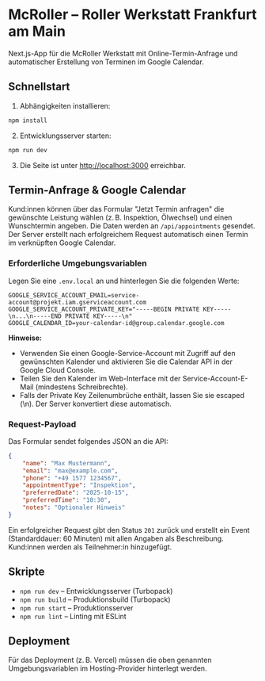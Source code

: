 # McRoller – Roller Werkstatt Frankfurt am Main

Next.js-App für die McRoller Werkstatt mit Online-Termin-Anfrage und automatischer Erstellung von Terminen im Google Calendar.

## Schnellstart

1. Abhängigkeiten installieren:

```bash
npm install
```

2. Entwicklungsserver starten:

```bash
npm run dev
```

3. Die Seite ist unter [http://localhost:3000](http://localhost:3000) erreichbar.

## Termin-Anfrage & Google Calendar

Kund:innen können über das Formular "Jetzt Termin anfragen" die gewünschte Leistung wählen (z. B. Inspektion, Ölwechsel) und einen Wunschtermin angeben. Die Daten werden an `/api/appointments` gesendet. Der Server erstellt nach erfolgreichem Request automatisch einen Termin im verknüpften Google Calendar.

### Erforderliche Umgebungsvariablen

Legen Sie eine `.env.local` an und hinterlegen Sie die folgenden Werte:

```
GOOGLE_SERVICE_ACCOUNT_EMAIL=service-account@projekt.iam.gserviceaccount.com
GOOGLE_SERVICE_ACCOUNT_PRIVATE_KEY="-----BEGIN PRIVATE KEY-----\n...\n-----END PRIVATE KEY-----\n"
GOOGLE_CALENDAR_ID=your-calendar-id@group.calendar.google.com
```

**Hinweise:**

- Verwenden Sie einen Google-Service-Account mit Zugriff auf den gewünschten Kalender und aktivieren Sie die Calendar API in der Google Cloud Console.
- Teilen Sie den Kalender im Web-Interface mit der Service-Account-E-Mail (mindestens Schreibrechte).
- Falls der Private Key Zeilenumbrüche enthält, lassen Sie sie escaped (\n). Der Server konvertiert diese automatisch.

### Request-Payload

Das Formular sendet folgendes JSON an die API:

```json
{
	"name": "Max Mustermann",
	"email": "max@example.com",
	"phone": "+49 1577 1234567",
	"appointmentType": "Inspektion",
	"preferredDate": "2025-10-15",
	"preferredTime": "10:30",
	"notes": "Optionaler Hinweis"
}
```

Ein erfolgreicher Request gibt den Status `201` zurück und erstellt ein Event (Standarddauer: 60 Minuten) mit allen Angaben als Beschreibung. Kund:innen werden als Teilnehmer:in hinzugefügt.

## Skripte

- `npm run dev` – Entwicklungsserver (Turbopack)
- `npm run build` – Produktionsbuild (Turbopack)
- `npm run start` – Produktionsserver
- `npm run lint` – Linting mit ESLint

## Deployment

Für das Deployment (z. B. Vercel) müssen die oben genannten Umgebungsvariablen im Hosting-Provider hinterlegt werden.
